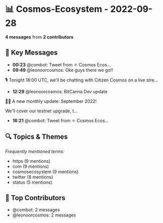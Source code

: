 # 📊 Cosmos-Ecosystem - 2022-09-28
**4 messages** from **2 contributors**

## 💬 Key Messages
- **00:23** @combot: [‌‌‌‌‎⁠](https://twitter.com/CosmosEcosystem/status/1574917660499918850)Tweet from ⚛️ Cosmos Ecos...
- **09:49** @leonoorcosmos: Oke guys there we go!!

🎙 Tonight 18:00 UTC, we'll be chatting with Citizen Cosmos on a live stre...
- **12:29** @leonoorcosmos: BitCanna Dev update

📝🆕 A new monthly update: September 2022!

We'll cover our testnet upgrade, t...
- **16:21** @combot: [‌‌‌‌‎⁠](https://twitter.com/CosmosEcosystem/status/1575158805519749120)Tweet from ⚛️ Cosmos Ecos...

## 🔍 Topics & Themes
*Frequently mentioned terms:*
- https (9 mentions)
- com (9 mentions)
- cosmosecosystem (9 mentions)
- twitter (8 mentions)
- status (5 mentions)

## 👥 Top Contributors
- @combot: 2 messages
- @leonoorcosmos: 2 messages